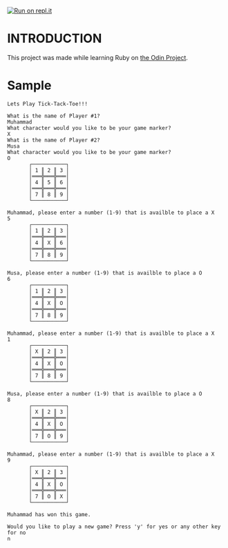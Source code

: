 [![Run on repl.it](https://repl.it/badge/github/MBM1607/ruby-tick-tack-toe)](https://repl.it/github/MBM1607/ruby-tick-tack-toe}&ref=button)

# INTRODUCTION

This project was made while learning Ruby on
[the Odin Project](https://www.theodinproject.com/courses/ruby-programming/lessons/tic-tac-toe).

# Sample

```comment
Lets Play Tick-Tack-Toe!!!

What is the name of Player #1?
Muhammad
What character would you like to be your game marker?
X
What is the name of Player #2?
Musa
What character would you like to be your game marker?
O
       ┌───────────┐
       │ 1 ║ 2 ║ 3 │
       │═══╬═══╬═══│
       │ 4 ║ 5 ║ 6 │
       │═══╬═══╬═══│
       │ 7 ║ 8 ║ 9 │
       └───────────┘

Muhammad, please enter a number (1-9) that is availble to place a X
5
       ┌───────────┐
       │ 1 ║ 2 ║ 3 │
       │═══╬═══╬═══│
       │ 4 ║ X ║ 6 │
       │═══╬═══╬═══│
       │ 7 ║ 8 ║ 9 │
       └───────────┘

Musa, please enter a number (1-9) that is availble to place a O
6
       ┌───────────┐
       │ 1 ║ 2 ║ 3 │
       │═══╬═══╬═══│
       │ 4 ║ X ║ O │
       │═══╬═══╬═══│
       │ 7 ║ 8 ║ 9 │
       └───────────┘

Muhammad, please enter a number (1-9) that is availble to place a X
1
       ┌───────────┐
       │ X ║ 2 ║ 3 │
       │═══╬═══╬═══│
       │ 4 ║ X ║ O │
       │═══╬═══╬═══│
       │ 7 ║ 8 ║ 9 │
       └───────────┘

Musa, please enter a number (1-9) that is availble to place a O
8
       ┌───────────┐
       │ X ║ 2 ║ 3 │
       │═══╬═══╬═══│
       │ 4 ║ X ║ O │
       │═══╬═══╬═══│
       │ 7 ║ O ║ 9 │
       └───────────┘

Muhammad, please enter a number (1-9) that is availble to place a X
9
       ┌───────────┐
       │ X ║ 2 ║ 3 │
       │═══╬═══╬═══│
       │ 4 ║ X ║ O │
       │═══╬═══╬═══│
       │ 7 ║ O ║ X │
       └───────────┘

Muhammad has won this game.

Would you like to play a new game? Press 'y' for yes or any other key for no
n
```

